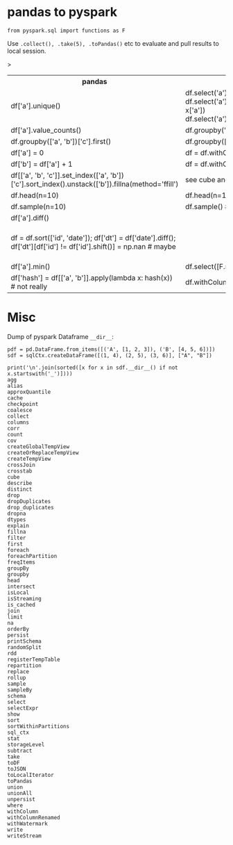 # pandas to pyspark

    from pyspark.sql import functions as F

Use `.collect(), .take(5), .toPandas()` etc to evaluate and pull results to local session.

<table>
    <tr> <th>pandas</th><th>pyspark</th><th>desc</th> </tr>
    <tr>
        <td>df['a'].unique()</td>
        <td>
            df.select('a').distinct()
            df.select('a').distinct().rdd.map(lambda x: x['a'])
	    df.select('a').agg(F.approx_count_distinct('a'))
        </td>
	      <td></td>
    </tr>
    <tr>
        <td>df['a'].value_counts()</td>
        <td>df.groupby('a').count()</td>
        <td></td>
    </tr>
    <tr>
        <td>df.groupby(['a', 'b'])['c'].first()</td>
        <td>df.groupby(['a', 'b']).agg(F.first('c'))</td>
        <td></td>
    </tr>
    <tr>
        <td>df['a'] = 0</td>
        <td>df = df.withColumn('a', F.lit(0))</td>
        <td></td>
    </tr>
    <tr>
        <td>df['b'] = df['a'] + 1</td>
        <td>df = df.withColumn('b', df['a'] + 1
        )</td>
        <td></td>
    </tr>
    <tr>
        <td>df[['a', 'b', 'c']].set_index(['a', 'b'])['c'].sort_index().unstack(['b']).fillna(method='ffill')</td>
        <td>see cube and window maybe</td>
        <td></td>
    </tr>
    <tr>
        <td>df.head(n=10)</td>
        <td>df.head(n=10)</td>
        <td></td>
    </tr>
        <td>df.sample(n=10)</td>
        <td>df.sample() # not exactly same</td>
        <td></td>
    </tr>
    <tr>
        <td>df['a'].diff()</td>
        <td></td>
        <td></td>
    </tr>
    <tr>
        <td>
            df = df.sort(['id', 'date']);
            df['dt'] = df['date'].diff();
            df['dt'][df['id'] != df['id'].shift()] = np.nan # maybe
        </td>
        <td></td>
        <td>Calculate time diffs of sorted date within groups. See http://stackoverflow.com/questions/38156367/date-difference-between-consecutive-rows-pyspark-dataframe</td>
    </tr>
    <tr>
        <td>df['a'].min()</td>
        <td>df.select([F.min('a')])</td>
        <td></td>
    </tr>
    <tr>
        <td>df['hash'] = df[['a', 'b']].apply(lambda x: hash(x)) # not really </td>
        <td>df.withColumn('hash', F.hash('a', 'b'))</td>
        <td></td>
    </tr>>
</table>

# Misc

Dump of pyspark Dataframe `__dir__`:

    pdf = pd.DataFrame.from_items([('A', [1, 2, 3]), ('B', [4, 5, 6])])
    sdf = sqlCtx.createDataFrame([(1, 4), (2, 5), (3, 6)], ["A", "B"])

    print('\n'.join(sorted([x for x in sdf.__dir__() if not x.startswith('_')])))
    agg
    alias
    approxQuantile
    cache
    checkpoint
    coalesce
    collect
    columns
    corr
    count
    cov
    createGlobalTempView
    createOrReplaceTempView
    createTempView
    crossJoin
    crosstab
    cube
    describe
    distinct
    drop
    dropDuplicates
    drop_duplicates
    dropna
    dtypes
    explain
    fillna
    filter
    first
    foreach
    foreachPartition
    freqItems
    groupBy
    groupby
    head
    intersect
    isLocal
    isStreaming
    is_cached
    join
    limit
    na
    orderBy
    persist
    printSchema
    randomSplit
    rdd
    registerTempTable
    repartition
    replace
    rollup
    sample
    sampleBy
    schema
    select
    selectExpr
    show
    sort
    sortWithinPartitions
    sql_ctx
    stat
    storageLevel
    subtract
    take
    toDF
    toJSON
    toLocalIterator
    toPandas
    union
    unionAll
    unpersist
    where
    withColumn
    withColumnRenamed
    withWatermark
    write
    writeStream
